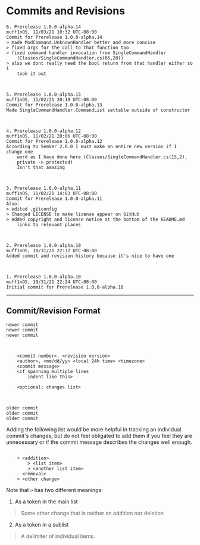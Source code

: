# Commits and Revisions



	6. Prerelease 1.0.0-alpha.14
	muff1nOS, 11/03/21 10:32 UTC-08:00
	Commit for Prerelease 1.0.0-alpha.14
	> made ModCommand.UnknownHandler better and more concise
	> fixed args for the call to that function too
	> fixed command handler invocation from SingleCommandHandler
		(Classes/SingleCommandHandler.cs(65,20))
	> also we dont really need the bool return from that handler either so i
		took it out



	5. Prerelease 1.0.0-alpha.13
	muff1nOS, 11/02/21 20:19 UTC-08:00
	Commit for Prerelease 1.0.0-alpha.13
	Made SingleCommandHandler.CommandList settable outside of constructor



	4. Prerelease 1.0.0-alpha.12
	muff1nOS, 11/02/21 20:06 UTC-08:00
	Commit for Prerelease 1.0.0-alpha.12
	According to SemVer 2.0.0 I must make an entire new version if I change one
		word as I have done here (Classes/SingleCommandHandler.cs(15,2),
		private -> protected)
		Isn't that amazing



	3. Prerelease 1.0.0-alpha.11
	muff1nOS, 11/02/21 14:03 UTC-08:00
	Commit for Prerelease 1.0.0-alpha.11
	Also:
	> edited .gitconfig
	> Changed LICENSE to make license appear on GitHub
	> Added copyright and license notice at the bottom of the README.md
		links to relevant places



	2. Prerelease 1.0.0-alpha.10
	muff1nOS, 10/31/21 22:32 UTC-08:00
	Added commit and revision history because it's nice to have one



	1. Prerelease 1.0.0-alpha.10
	muff1nOS, 10/31/21 22:24 UTC-08:00
	Initial commit for Prerelease 1.0.0-alpha.10



--------------------------------------------------------------------------------

## Commit/Revision Format

```
newer commit
newer commit
newer commit



	<commit number>. <revision version>
	<author>, <mm/dd/yy> <local 24h time> <timezone>
	<commit message>
	<if spanning multiple lines
		indent like this>

	<optional: changes list>



older commit
older commit
older commit
```

Adding the following list would be more helpful in tracking an individual
commit's changes, but do not feel obligated to add them if you feel they are
unnecessary or if the commit message describes the changes well enough.

```

	+ <addition>
		> <list item>
		> <another list item>
	- <removal>
	> <other change>

```

Note that `>` has two different meanings:

1. As a token in the main list
> Some other change that is neither an addition nor deletion

2. As a token in a sublist
> A delimiter of individual items.